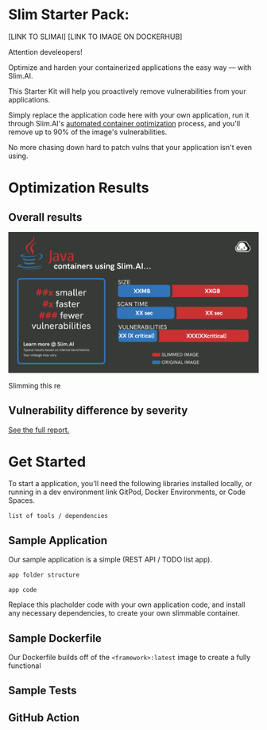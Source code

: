 # Slim Starter Pack: <Framework>
[LINK TO SLIMAI]
[LINK TO IMAGE ON DOCKERHUB]

Attention <Framework> develeopers! 

Optimize and harden your containerized applications the easy way — with Slim.AI. 

This Starter Kit will help you proactively remove vulnerabilities from your applications. 

Simply replace the application code here with your own application, run it through Slim.AI's [automated container optimization](https://www.slim.ai/docs/optimization) process, and you'll remove up to 90% of the image's vulnerabilities. 

No more chasing down hard to patch vulns that your application isn't even using. 

# Optimization Results
## Overall results
![Result of minify <FRAMEWORK>](results.png)

Slimming this <Framework container> re

## Vulnerability difference by severity 

[See the full report.](https://www.slim.ai/starter-kits/<framework>)

# Get Started
To start a <Framework> application, you'll need the following libraries installed locally, or running in a dev environment link GitPod, Docker Environments, or Code Spaces. 

``` 
list of tools / dependencies
```

## Sample Application
Our sample application is a simple (REST API / TODO list app). 

```
app folder structure
```

```
app code
```

Replace this placholder code with your own application code, and install any necessary dependencies, to create your own slimmable container. 

## Sample Dockerfile
Our Dockerfile builds off of the `<framework>:latest` image to create a fully functional

## Sample Tests

## GitHub Action
